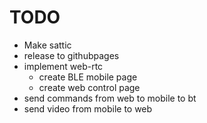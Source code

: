 # TODO

- Make sattic
- release to githubpages
- implement web-rtc
  - create BLE mobile page
  - create web control page
- send commands from web to mobile to bt
- send video from mobile to web
